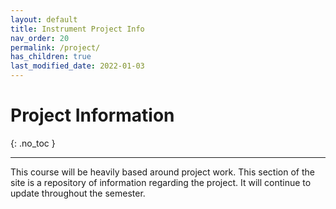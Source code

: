 ```yaml
---
layout: default
title: Instrument Project Info
nav_order: 20
permalink: /project/
has_children: true
last_modified_date: 2022-01-03
---
```



# Project Information
{: .no_toc  }

----

This course will be heavily based around project work.  This section of the site is a repository of information regarding the project.  It will continue to update throughout the semester.


